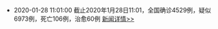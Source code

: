 
- 2020-01-28 11:01:00 截止2020年1月28日11:01，全国确诊4529例，疑似6973例，死亡106例，治愈60例  [新闻详情>>](https://github.com/AlbertGithubHome/ChineseVictory/blob/master/PneumoniaMap/20200128110119.jpg)